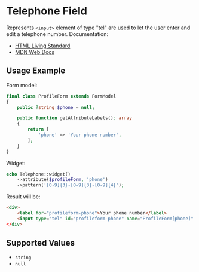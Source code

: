 # Telephone Field

Represents `<input>` element of type "tel" are used to let the user enter and edit a telephone number. Documentation:

- [HTML Living Standard](https://html.spec.whatwg.org/multipage/input.html#telephone-state-(type=tel))
- [MDN Web Docs](https://developer.mozilla.org/en-US/docs/Web/HTML/Element/input/tel)

## Usage Example

Form model:

```php
final class ProfileForm extends FormModel
{
    public ?string $phone = null;

    public function getAttributeLabels(): array
    {
        return [
            'phone' => 'Your phone number',
        ];
    }
}
```

Widget:

```php
echo Telephone::widget()
    ->attribute($profileForm, 'phone')
    ->pattern('[0-9]{3}-[0-9]{3}-[0-9]{4}');
```

Result will be:

```html
<div>
    <label for="profileform-phone">Your phone number</label>
    <input type="tel" id="profileform-phone" name="ProfileForm[phone]" pattern="[0-9]{3}-[0-9]{3}-[0-9]{4}"
</div>
```


## Supported Values

- `string`
- `null`
